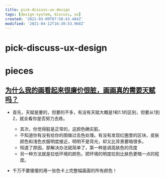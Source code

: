 ```yaml
---
title: pick-discuss-ux-design
tags: [design-system, discuss, ux]
created: '2021-03-09T07:58:43.484Z'
modified: '2021-04-12T16:30:53.968Z'
---
```


# pick-discuss-ux-design

# pieces

## 

## [为什么我的画看起来很廉价很脏，画画真的需要天赋吗？](https://www.zhihu.com/question/447405470)

- 首先，天赋是要的，但要的不多，有没有天赋大概是1和1.1的区别，但要从1到2，就全看你是否努力去练。
  - 其次，你觉得脏是正常的，这颜色确实脏。
  - 不知道你有没有给你的图做过去色处理。有没有发现红圈里的区块，皮肤颜色和浅色衣服明度接近，明明不是背光，却又比背景要暗很多。
  - 知道了原因，那解决办法就简单了，第一种是调高肤色的亮度
  - 另一种方法就是拉低环境的颜色，把环境的明度拉到比肤色更暗一点的程度。

- 千万不要傻傻的用一张色卡上完整幅画面的所有颜色！
